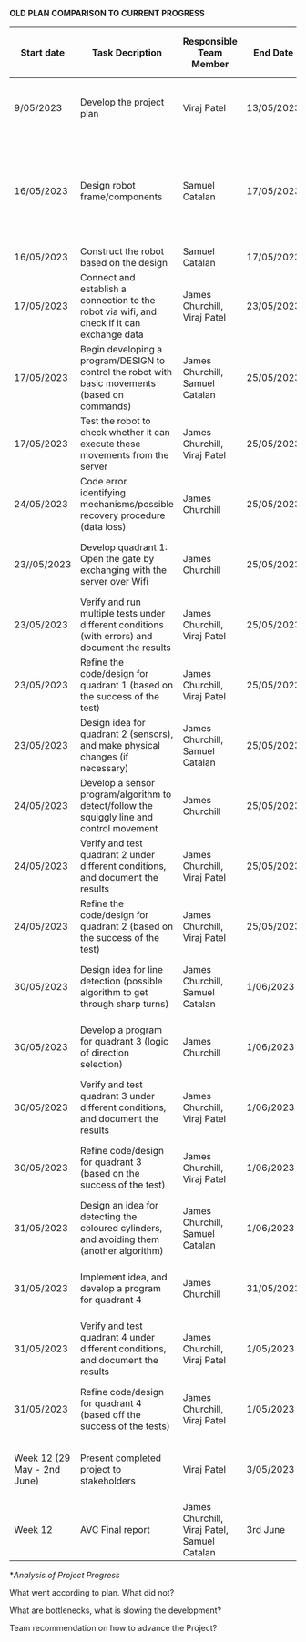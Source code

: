 **OLD PLAN COMPARISON TO CURRENT PROGRESS**

| Start date | Task Decription | Responsible Team Member | End Date | Actual Progress as per 22 of May |
|----------|----------|----------|----------|----------|
|9/05/2023|Develop the project plan|Viraj Patel|13/05/2023|Completed, written the plan and formed a clear path|
|16/05/2023|Design robot frame/components|Samuel Catalan|17/05/2023|Completed, formed a clear plan/design for the robot, and thought of required parts|
|16/05/2023|Construct the robot based on the design|Samuel Catalan|17/05/2023|          |
|17/05/2023|Connect and establish a connection to the robot via wifi, and check if it can exchange data|James Churchill, Viraj Patel|23/05/2023|          | 
|17/05/2023|Begin developing a program/DESIGN to control the robot with basic movements (based on commands)|James Churchill, Samuel Catalan|25/05/2023|          | 
|17/05/2023|Test the robot to check whether it can execute these movements from the server|James Churchill, Viraj Patel|25/05/2023|          | 
|24/05/2023|Code error identifying mechanisms/possible recovery procedure (data loss)|James Churchill|25/05/2023|Not started yet, later starting date planned| 
|23//05/2023|Develop quadrant 1: Open the gate by exchanging with the server over Wifi|James Churchill|25/05/2023|Not started yet, later starting date planned| 
|23/05/2023|Verify and run multiple tests under different conditions (with errors) and document the results|James Churchill, Viraj Patel|25/05/2023|Not started yet, later starting date planned| 
|23/05/2023|Refine the code/design for quadrant 1 (based on the success of the test)|James Churchill, Viraj Patel|25/05/2023|Not started yet, later starting date planned| 
|23/05/2023|Design idea for quadrant 2 (sensors), and make physical changes (if necessary)|James Churchill, Samuel Catalan|25/05/2023|Not started yet, later starting date planned| 
|24/05/2023|Develop a sensor program/algorithm to detect/follow the squiggly line and control movement|James Churchill|25/05/2023|Not started yet, later starting date planned| 
|24/05/2023|Verify and test quadrant 2 under different conditions, and document the results|James Churchill, Viraj Patel|25/05/2023|Not started yet, later starting date planned| 
|24/05/2023|Refine the code/design for quadrant 2 (based on the success of the test)|James Churchill, Viraj Patel|25/05/2023|Not started yet, later starting date planned| 
|30/05/2023|Design idea for line detection (possible algorithm to get through sharp turns)|James Churchill, Samuel Catalan|1/06/2023|Not started yet, later starting date planned| 
|30/05/2023|Develop a program for quadrant 3 (logic of direction selection)|James Churchill|1/06/2023|Not started yet, later starting date planned| 
|30/05/2023|Verify and test quadrant 3 under different conditions, and document the results|James Churchill, Viraj Patel|1/06/2023|Not started yet, later starting date planned| 
|30/05/2023|Refine code/design for quadrant 3 (based on the success of the test)|James Churchill, Viraj Patel|1/06/2023|Not started yet, later starting date planned| 
|31/05/2023|Design an idea for detecting the coloured cylinders, and avoiding them (another algorithm)|James Churchill, Samuel Catalan|1/06/2023|Not started yet, later starting date planned| 
|31/05/2023|Implement idea, and develop a program for quadrant 4|James Churchill|31/05/2023|Not started yet, later starting date planned| 
|31/05/2023|Verify and test quadrant 4 under different conditions, and document the results|James Churchill, Viraj Patel|1/05/2023|Not started yet, later starting date planned| 
|31/05/2023|Refine code/design for quadrant 4 (based off the success of the tests)|James Churchill, Viraj Patel|1/05/2023|Not started yet, later starting date planned| 
|Week 12 (29 May - 2nd June)|Present completed project to stakeholders|Viraj Patel|3/05/2023|Not started yet, later starting date planned| 
|Week 12|AVC Final report|James Churchill, Viraj Patel, Samuel Catalan|3rd June|Not started yet, later starting date planned| 

**Analysis of Project Progress*

What went according to plan. What did not?

What are bottlenecks, what is slowing the development?

Team recommendation on how to advance the Project?
